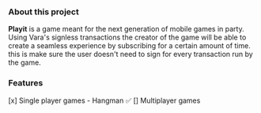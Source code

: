 ### About this project

**Playit** is a game meant for the next generation of mobile games in party. Using Vara's signless transactions the creator of the game will be able to create a seamless experience by subscribing for a certain amount of time. this is make sure the user doesn't need to sign for every transaction run by the game.

### Features 

[x] Single player games
	- Hangman ✅
[] Multiplayer games